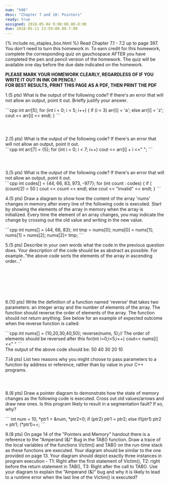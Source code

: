 ```yaml
---
num: "h06"
desc: "Chapter 7 and 10: Pointers"
ready: true
assigned: 2018-05-04 9:00:00.00-8:00
due: 2018-05-11 23:59:00.00-7:00
---
```

{% include no_staples_box.html %}
Read Chapter 7.1 - 7.2 up to page 397.  You don't need to turn this homework in. To earn credit for this homework, complete the corresponding quiz on gauchospace AFTER you have completed the pen and pencil version of the homework. The quiz will be available one day before the due date indicated on the homework.

<b>PLEASE MARK YOUR HOMEWORK CLEARLY, REGARDLESS OF IF YOU WRITE IT OUT IN INK OR PENCIL!<br/>
FOR BEST RESULTS, PRINT THIS PAGE AS A PDF, THEN PRINT THE PDF</b>


1.(5 pts) What is the output of the following code? If there's an error that will not allow an output, point it out. Briefly justify your answer.

<div markdown="1">
```cpp
int arr[5];
for (int i = 0; i < 5; i++) {
  if (i < 3) arr[i] = 'a';
  else arr[i] = 'z';
  cout << arr[i] << endl;  }
```
</div>
<div style="margin-bottom:4em"></div>
2.(5 pts) What is the output of the following code? If there's an error that will not allow an output, point it out.

<div markdown="1">
```cpp
int arr[7] = {5};
for (int i = 0; i < 7; i++)
  cout << arr[i] + i <<" ";
```
</div>
<div style="margin-bottom:4em"></div>
3.(5 pts) What is the output of the following code? If there's an error that will not allow an output, point it out.

<div markdown="1">
```cpp
int codes[] = {44, 66, 83, 973, -977};
for (int count : codes) {
  if ( (count/2) < 50 )
    cout << count << endl;
  else cout << "invalid" << endl; }
```
</div>

<div class="pagebreak"></div>

4.(5 pts) Draw a diagram to show how the content of the array 'nums' changes in memory after every line of the following code is executed. Start by showing the elements of the array in memory when the array is initialized. Every time the element of an array changes, you may indicate the change by crossing out the old value and writing in the new value.

<div markdown="1">
```cpp
int nums[] = {44, 66, 83};
int tmp = nums[0];
nums[0] = nums[1];
nums[1] = nums[2];
nums[2]= tmp;
```
</div>

5.(5 pts) Describe in your own words what the code in the previous question does. Your description of the code should be as abstract as possible. For example.."the above code sorts the elements of the array in ascending order..."

<div style="margin-bottom:8em"></div>

6.(10 pts) Write the definition of a function named 'reverse' that takes two parameters: an integer array and the number of elements of the array. The function should reverse the order of elements of the array. The function should not return anything. See below for an example of expected outcome when the reverse function is called:

<div markdown="1">
```cpp
int nums[] = {10,20,30,40,50};
reverse(nums, 5);// The order of elements should be reversed after this
for(int i=0;i<5;i++)
   cout<< nums[i]<<" "
```
</div>
The output of the above code should be: 50 40 30 20 10
<div class="pagebreak"></div>

7.(4 pts) List two reasons why you might choose to pass parameters to a function by address or reference, rather than by value in your C++ programs.
<div style="margin-bottom:4em"></div>

8.(6 pts) Draw a pointer diagram to demonstrate how the state of memory changes as the following code is executed. Cross out old values/arrows and draw new ones. Is this program likely to result in a segmentation fault? If so, why?
<div style="margin-bottom:1em"></div>

<div markdown="1">
```
   int num = 10, *ptr1 = &num, *ptr2=0;
   if (ptr2) ptr1 = ptr2;
   else if(ptr1) ptr2 = ptr1;
   (*ptr1)++;
```   

</div>

9.(8 pts) On page 14 of the "Pointers and Memory" handout there is a reference to the "Amperand (&)" Bug in the TAB() function. Draw a trace of the local variables of the functions Victim() and TAB() on the run-time stack as these functions are executed. Your diagram should be similar to the one provided on page 13. Your diagram should depict exactly three instances in program execution - T1: Right after the first statement of Victim(), T2: right before the return statement in TAB(), T3: Right after the call to TAB(). Use your diagram to explain the "Amperand (&)" bug and why it is likely to lead to a runtime error when the last line of the Victim() is executed?
<div style="margin-bottom:20em"></div>

<div class="pagebreak"></div>

